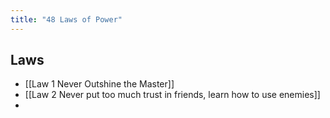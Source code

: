 ```yaml
---
title: "48 Laws of Power"
---
```


## Laws

- [[Law 1 Never Outshine the Master]]
- [[Law 2 Never put too much trust in friends, learn how to use enemies]]
- 